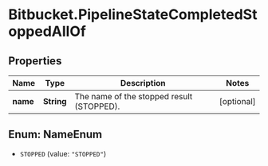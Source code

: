 # Bitbucket.PipelineStateCompletedStoppedAllOf

## Properties

Name | Type | Description | Notes
------------ | ------------- | ------------- | -------------
**name** | **String** | The name of the stopped result (STOPPED). | [optional] 



## Enum: NameEnum


* `STOPPED` (value: `"STOPPED"`)




